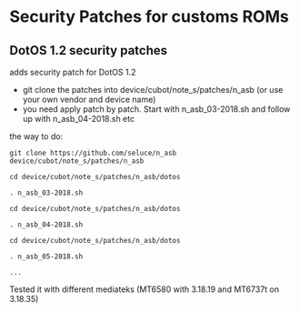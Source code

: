 Security Patches for customs ROMs
===========
DotOS 1.2 security patches 
------------------

adds security patch for DotOS 1.2 

- git clone the patches into device/cubot/note_s/patches/n_asb (or use your own vendor and device name)
- you need apply patch by patch. Start with n_asb_03-2018.sh and follow up with n_asb_04-2018.sh etc

the way to do:
```
git clone https://github.com/seluce/n_asb device/cubot/note_s/patches/n_asb

cd device/cubot/note_s/patches/n_asb/dotos

. n_asb_03-2018.sh

cd device/cubot/note_s/patches/n_asb/dotos

. n_asb_04-2018.sh

cd device/cubot/note_s/patches/n_asb/dotos

. n_asb_05-2018.sh

...
```

Tested it with different mediateks (MT6580 with 3.18.19 and MT6737t on 3.18.35)
